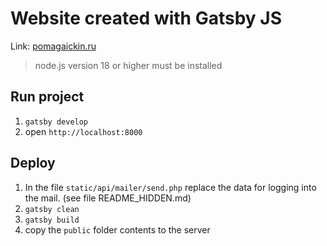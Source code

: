 # Website created with Gatsby JS

Link: [pomagaickin.ru](https://pomagaickin.ru/)

> node.js version 18 or higher must be installed

## Run project
  1. `gatsby develop`
  2. open `http://localhost:8000`

## Deploy
  1. In the file `static/api/mailer/send.php` replace the data for logging into the mail. (see file README_HIDDEN.md)
  2. `gatsby clean`
  3. `gatsby build`
  4. copy the `public` folder contents to the server

